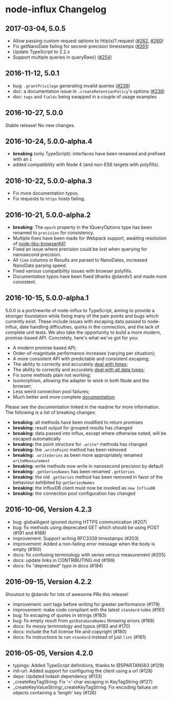 # node-influx Changelog

## 2017-03-04, 5.0.5

*	Allow passing custom request options to http(s)?.request ([#262](https://github.com/node-influx/node-influx/issues/262), [#260](https://github.com/node-influx/node-influx/issues/260))
*	Fix getNanoDate failing for second-precision timestamps ([#261](https://github.com/node-influx/node-influx/issues/261))
* Update TypeScript to 2.2.x
* Support multiple queries in queryRaw() ([#254](https://github.com/node-influx/node-influx/pull/254))

## 2016-11-12, 5.0.1

 * bug: `.grantPrivilege` generating invalid queries ([#239](https://github.com/node-influx/node-influx/issues/239))
 * doc: a documentation issue in `.createRetentionPolicy`'s options ([#238](https://github.com/node-influx/node-influx/issues/238))
 * doc: `tags` and `fields` being swapped in a couple of usage examples

## 2016-10-27, 5.0.0

Stable release! No new changes.

## 2016-10-24, 5.0.0-alpha.4

* **breaking** (only TypeScript): interfaces have been renamed and prefixed with an `I`
* added compatibility with Node 4 (and non-ES6 targets with polyfills).

## 2016-10-22, 5.0.0-alpha.3

* Fix more documentation typos.
* Fix requests to `https` hosts failing.

## 2016-10-21, 5.0.0-alpha.2

* **breaking**: The `epoch` property in the IQueryOptions type has been renamed to `precision` for consistency.
* Multiple fixes have been made for Webpack support, awaiting resolution of [node-libs-browser#41](https://github.com/webpack/node-libs-browser/pull/41)
* Fixed an issue where precision could be lost when querying for nanosecond precision.
* All `time` columns in Results are parsed to NanoDates, increased NanoDate parsing speed.
* Fixed various compatibility issues with browser polyfills.
* Documentation typos have been fixed (thanks @dandv!) and made more consistent.

## 2016-10-15, 5.0.0-alpha.1

5.0.0 is a port/rewrite of node-influx to TypeScript, aiming to provide a stronger foundation while fixing many of the pain points and bugs which currently exist. These include issues with escaping data passed to node-influx, date handling difficulties, quirks in the connection, and the lack of complete unit tests. We also take the opportunity to build a more modern, promise-based API. Concretely, here's what we've got for you:

- A modern promise based API;
- Order-of-magnitude performance increases (varying per situation);
- A more consistent API with predictable and consistent escaping;
- The ability to correctly and accurately [deal with times](https://node-influx.github.io/manual/usage.html#a-moment-for-times);
- The ability to correctly and accurately [deal with all data types](https://node-influx.github.io/typedef/index.html#static-typedef-ISchemaOptions);
- Fix some methods plain not working;
- Isomorphism, allowing the adapter to work in both Node and the browser;
- Less weird connection pool failures;
- Much better and more complete [documentation](https://node-influx.github.io/class/src/index.js~InfluxDB.html);

Please see the documentation linked in the readme for more information. The following is a list of breaking changes:

* **breaking:** all methods have been modified to return promises
* **breaking:** result output for grouped results has changed
* **breaking:** data passed into Influx, except where otherwise noted, will be escaped automatically
* **breaking:** the point structure for `.write*` methods has changed
* **breaking:** the `.writePoint` method has been removed
* **breaking:** `.writeSeries` as been more appropriately renamed `writeMeasurement`
* **breaking:** write methods now write in nanosecond precision by default
* **breaking:** `.getSeriesNames` has been renamed `.getSeries`
* **breaking:** the old `.getSeries` method has been removed in favor of the behaviour exhibited by `getSeriesNames`
* **breaking:** the InfluxDB client must now be invoked as `new InfluxDB`
* **breaking:** the connection pool configuration has changed

## 2016-10-06, Version 4.2.3

* bug: globalAgent ignored during HTTPS communication (#207)
* bug: fix methods using deprecated GET which should be using POST (#191 and #188)
* improvement: Support writing RFC3339 timestamps (#203)
* improvement: Added a non-failing error message when the body is empty (#160)
* docs: fix confusing terminology with series versus measurement (#205)
* docs: update links in CONTRIBUTING.md (#199)
* docs: fix "deprecated" typo in docs (#184)

## 2016-09-15, Version 4.2.2

Shoutout to @dandv for lots of awesome PRs this release!

* improvement: sort tags before writing for greater performance (#179)
* improvement: make code compliant with the latest `standard` rules (#161)
* bug: fix escaping of quotes in strings (#183)
* bug: fix empty result from `getDatabaseNames` throwing errors (#168)
* docs: fix messy terminology and typos (#183 and #170)
* docs: include the full license file and copyright (#180)
* docs: fix instructions to run `standard` instead of just `lint` (#181)

## 2016-05-05, Version 4.2.0

* typings: Added TypeScript definitions, thanks to @SPARTAN563 (#129)
* init-url: Added support for configuring the client using a url (#128)
* deps: Updated lodash dependency (#133)
* _createKeyTagString: Fix '=' char escaping in KeyTagString (#127)
* _createKeyValueString/_createKeyTagString: Fix encoding failues on objects containing a 'length' key (#126)
